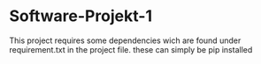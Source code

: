 # Software-Projekt-1

This project requires some dependencies wich are found under requirement.txt in the project file.
these can simply be pip installed

